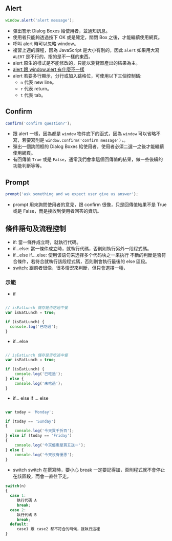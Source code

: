 ## Alert

```js
window.alert('alert message');
```

* 彈出警示 Dialog Boxes 給使用者，並通知訊息。
* 使用者只能夠透過按下 OK 或是確定，關閉 Box 之後，才能繼續使用網頁。
* 呼叫 alert 時可以忽略 window。
* 複習上週的課程，因為 JavaScript 是大小有別的，因此 `alert` 如果用大寫 `ALERT` 是不行的，指的是不一樣的東西。
* alert 原生的樣式是不能修改的，只能以瀏覽器產出的結果為主。
* [alert 跟 window.alert 有什麼不一樣](http://stackoverflow.com/questions/13459907/what-is-the-difference-between-alert-and-window-alert)
* alert 若要多行顯示，分行或加入跳格位，可使用以下三個控制碼:
	* `n` 代表 new line。
	* `r` 代表 return。
	* `t` 代表 tab。

## Confirm

```js
confirm('confirm question?');
```

* 跟 alert 一樣，因為都是 `window` 物件底下的函式，因為 `window` 可以省略不寫，若要寫則是 `window.confirm('confirm message');`。
* 彈出一個詢問框的 Dialog Boxes 給使用者，使用者必須二選一之後才能繼續使用網頁。
* 有回傳值 `True` 或是 `False`，通常我們會拿這個回傳值的結果，做一些後續的功能判斷等等。


## Prompt

```js
prompt('ask something and we expect user give us answer');
```

* prompt 用來詢問使用者的意見，跟 confirm 很像，只是回傳值結果不是 True 或是 False，而是接收到使用者回答的資訊。


## 條件語句及流程控制

* if: 當一條件成立時，就執行代碼。
* if...else: 當一條件成立時，就執行代碼，否則則執行另外一段程式碼。
* if...else if....else:  使用该语句来选择多个代码块之一来执行  不斷的判斷是否符合條件，若符合就執行該段程式碼，否則則會執行最後的 else 區段。
* switch: 跟前者很像，很多情況來判斷，但只會選擇一種，

### 示範

* if 

```js

// isEatLunch 儲存是否吃過中餐
var isEatLunch = true;

if (isEatLunch) {
  console.log('已吃過');	
}

```

* if...else 

```js

// isEatLunch 儲存是否吃過中餐
var isEatLunch = true;

if (isEatLunch) {
 	console.log('已吃過');	
} else {
	console.log('未吃過');	
}

```

* if... else if ... else

```js

var today = 'Monday';

if (today == 'Sunday')
{
	console.log('今天買千折百');
} else if (today == 'Friday')
{
    console.log('今天優惠是買五送ㄧ');
} else {
	console.log('今天沒有優惠');
}

```

* switch
switch  在撰寫時，要小心 break 一定要記得加，否則程式就不會停止在該區段，而會一直往下走。

```js
switch(n)
{
  case 1:
     執行代碼 A
     break;
  case 2:
     執行代碼 B
     break;
  default:
     case1 跟 case2 都不符合的時候，就執行這裡
}
```


